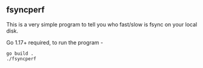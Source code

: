 ## fsyncperf

This is a very simple program to tell you who fast/slow is fsync on your local disk. 

Go 1.17+ required, to run the program - 

```
go build .
./fsyncperf
```
